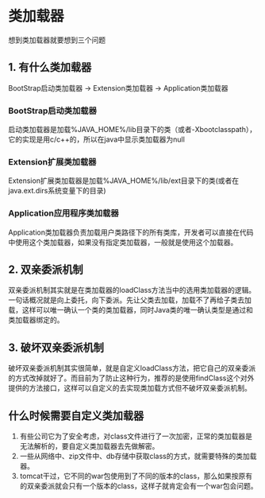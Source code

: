 # 类加载器

想到类加载器就要想到三个问题

## 1. 有什么类加载器
BootStrap启动类加载器 -> Extension类加载器 -> Application类加载器

### BootStrap启动类加载器
启动类加载器是加载%JAVA_HOME%/lib目录下的类（或者-Xbootclasspath），它的实现是用c/c++的，所以在java中显示类加载器为null
### Extension扩展类加载器
Extension扩展类加载器是加载%JAVA_HOME%/lib/ext目录下的类(或者在java.ext.dirs系统变量下的目录)
### Application应用程序类加载器
Application类加载器负责加载用户类路径下的所有类库，开发者可以直接在代码中使用这个类加载器，如果没有指定类加载器，一般就是使用这个加载器。
## 2. 双亲委派机制
双亲委派机制其实就是在类加载器的loadClass方法当中的选用类加载器的逻辑。
一句话概况就是向上委托，向下委派。先让父类去加载，加载不了再给子类去加载，这样可以唯一确认一个类的类加载器，同时Java类的唯一确认类型是通过和类加载器绑定的。
## 3. 破坏双亲委派机制
破坏双亲委派机制其实很简单，就是自定义loadClass方法，把它自己的双亲委派的方式改掉就好了。而目前为了防止这种行为，推荐的是使用findClass这个对外提供的方法接口，这样可以自定义的去实现类加载方式但不破坏双亲委派机制。


## 什么时候需要自定义类加载器
1. 有些公司它为了安全考虑，对class文件进行了一次加密，正常的类加载器是无法解析的，要自定义类加载器去先做解密。
2. 一些从网络中、zip文件中、db存储中获取class的方式，就需要特殊的类加载器。
3. tomcat干过，它不同的war包使用到了不同的版本的class，那么如果按原有的双亲委派就会只有一个版本的class，这样子就肯定会有一个war包会问题。